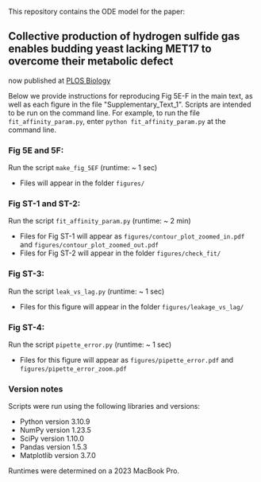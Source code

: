 This repository contains the ODE model for the paper:

## Collective production of hydrogen sulfide gas enables budding yeast lacking MET17 to overcome their metabolic defect
now published at [PLOS Biology](https://doi.org/10.1371/journal.pbio.3002439)

Below we provide instructions for reproducing Fig 5E-F in the main text, as well as each figure in the file "Supplementary_Text_1". Scripts are intended to be run on the command line. For example, to run the file `fit_affinity_param.py`, enter `python fit_affinity_param.py` at the command line.

### Fig 5E and 5F:

Run the script `make_fig_5EF` (runtime: ~ 1 sec)
 * Files will appear in the folder `figures/`

### Fig ST-1 and ST-2:

Run the script `fit_affinity_param.py` (runtime: ~ 2 min)
 * Files for Fig ST-1 will appear as `figures/contour_plot_zoomed_in.pdf` and `figures/contour_plot_zoomed_out.pdf`
 * Files for Fig ST-2 will appear in the folder `figures/check_fit/`

### Fig ST-3:

Run the script `leak_vs_lag.py` (runtime: ~ 1 sec)
 * Files for this figure will appear in the folder `figures/leakage_vs_lag/`

### Fig ST-4:

Run the script `pipette_error.py` (runtime: ~ 1 sec)
 * Files for this figure will appear as `figures/pipette_error.pdf` and `figures/pipette_error_zoom.pdf`

### Version notes

Scripts were run using the following libraries and versions:

 * Python version 3.10.9
 * NumPy version 1.23.5
 * SciPy version 1.10.0
 * Pandas version 1.5.3
 * Matplotlib version 3.7.0

Runtimes were determined on a 2023 MacBook Pro.
